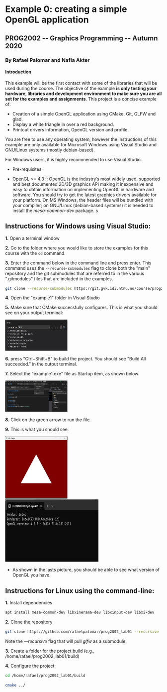# Example 0: creating a simple OpenGL application
## PROG2002 -- Graphics Programming -- Autumn 2020
### By Rafael Palomar and Nafia Akter

#### Introduction

This example will be the first contact with some of the libraries that will be used
during the course. The objective of the example **is only testing your hardware,
libraries and development environment to make sure you are all set for the examples
and assignments**. This project is a concise example of:

- Creation of a simple OpenGL application using CMake, Git, GLFW and glad.
- Display a white triangle in over a red background.
- Printout drivers information, OpenGL version and profile.

You are free to use any operating system, however the instructions of this example
are only available for Microsoft Windows using Visual Studio and GNU/Linux systems (mostly
debian-based).

For Windows users, it is highly recommended to use Visual Studio.

* Pre-requisites

- OpenGL >= 4.3 :: OpenGL is the industry&rsquo;s most widely used, supported
  and best documented 2D/3D graphics API making it inexpensive and easy to obtain
  information on implementing OpenGL in hardware and software. You should try to
  get the latest graphics drivers available for your platform. On MS Windows,
  the header files will be bundled with your compiler; on GNU/Linux
  (debian-based systems) it is needed to install the *mesa-common-dev* package.
s

## Instructions for Windows using Visual Studio: 

**1.** Open a terminal window

**2.** Go to the folder where you would like to store the examples for this course with the ```cd``` command.

**3.** Enter the command below in the command line and press enter. This command uses the ```--recurse-submodules``` flag to clone both the "main" repository and the git submodules that are referred to in the various ".gitmodules" files that are included in the examples.

```bash
git clone --recurse-submodules https://git.gvk.idi.ntnu.no/course/prog2002/lecturers/autumn_2023/labs_assignment_issues.git
```

**4.** Open the "example1" folder in Visual Studio

**5.** Make sure that CMake successfully configures. This is what you should see on your output terminal:

<img src="images/k.jpg" width="200" height="100">
 
**6.** press "Ctrl+Shift+B" to build the project. You should see "Build All succeeded." in the output terminal. 

**7.** Select the "example1.exe" file as Startup item, as shown below:

<img src="images/j.jpg" width="200" height="100">

**8.** Click on the green arrow to run the file.

**9.** This is what you should see:

<img src="images/l.jpg" width="200" height="200">
<br/>
<img src="images/h.jpg" width="300" height="200">

- As shown in the lasts picture, you should be able to see what version of OpenGL you have.

## Instructions for Linux using the command-line: 

**1.** Install dependencies

```bash
apt install mesa-common-dev libxinerama-dev libxinput-dev libxi-dev
```

**2.** Clone the repository

   ```bash
   git clone https://github.com/rafaelpalomar/prog2002_lab01 --recursive
   ```

   Note the *--recursive* flag that will pull *glfw* as a submodule.

**3.** Create a folder for the project build (e.g., /home/rafael/prog2002_lab01/build)

**4.** Configure the project:
   ```bash
   cd /home/rafael/prog2002_lab01/build
   ```
   ```bash
   cmake ../
   ```
